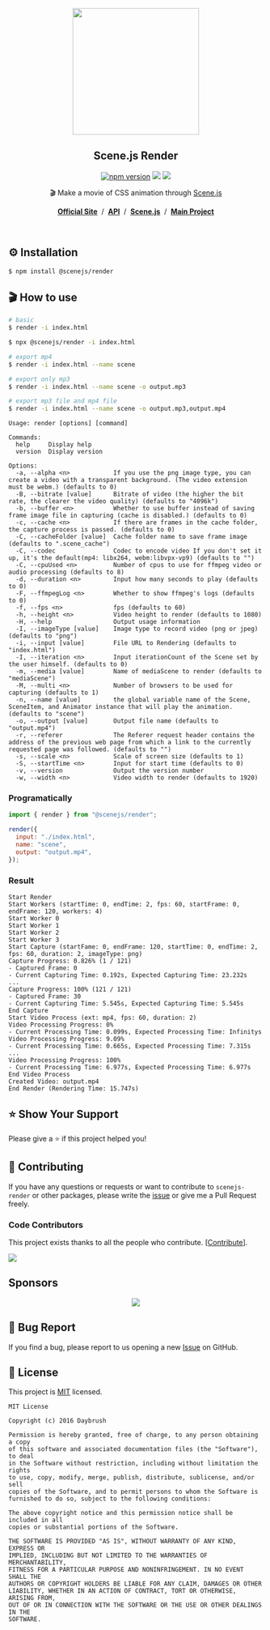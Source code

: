 
<p align="middle"><img src="https://daybrush.com/scenejs/images/clapperboard.png" width="250"/></p>
<h2 align="middle">Scene.js Render</h2>
<p align="middle">
<a href="https://www.npmjs.com/package/@scenejs/render" target="_blank"><img src="https://img.shields.io/npm/v/@scenejs/render.svg?style=flat-square&color=007acc&label=version" alt="npm version" /></a>
<img src="https://img.shields.io/badge/language-typescript-blue.svg?style=flat-square"/>
<a href="https://github.com/daybrush/scenejs/blob/master/LICENSE" target="_blank"><img src="https://img.shields.io/github/license/daybrush/scenejs.svg?style=flat-square&label=license&color=08CE5D"/></a>
</p>


<p align="middle">🎬 Make a movie of CSS animation through <a href="https://github.com/daybrush/scenejs">Scene.js</a></p>

<p align="middle"><a href="https://daybrush.com/scenejs-render"><strong>Official Site</strong></a> &nbsp;/&nbsp; <a href="https://daybrush.com/scenejs-render/release/latest/doc"><strong>API</strong></a> &nbsp;/&nbsp; <a href="https://github.com/daybrush/scenejs"><strong>Scene.js</strong></a> &nbsp;/&nbsp; <a href="https://github.com/daybrush/scena"><strong>Main Project</strong></a></p>
<br/>


## ⚙️ Installation

```bash
$ npm install @scenejs/render
```

## 🎬 How to use

```bash
# basic
$ render -i index.html
```
```bash
$ npx @scenejs/render -i index.html
```


```bash
# export mp4
$ render -i index.html --name scene

# export only mp3
$ render -i index.html --name scene -o output.mp3

# export mp3 file and mp4 file
$ render -i index.html --name scene -o output.mp3,output.mp4
```

```
Usage: render [options] [command]

Commands:
  help     Display help
  version  Display version

Options:
  -a, --alpha <n>            If you use the png image type, you can create a video with a transparent background. (The video extension must be webm.) (defaults to 0)
  -B, --bitrate [value]      Bitrate of video (the higher the bit rate, the clearer the video quality) (defaults to "4096k")
  -b, --buffer <n>           Whether to use buffer instead of saving frame image file in capturing (cache is disabled.) (defaults to 0)
  -c, --cache <n>            If there are frames in the cache folder, the capture process is passed. (defaults to 0)
  -C, --cacheFolder [value]  Cache folder name to save frame image (defaults to ".scene_cache")
  -C, --codec                Codec to encode video If you don't set it up, it's the default(mp4: libx264, webm:libvpx-vp9) (defaults to "")
  -C, --cpuUsed <n>          Number of cpus to use for ffmpeg video or audio processing (defaults to 8)
  -d, --duration <n>         Input how many seconds to play (defaults to 0)
  -F, --ffmpegLog <n>        Whether to show ffmpeg's logs (defaults to 0)
  -f, --fps <n>              fps (defaults to 60)
  -h, --height <n>           Video height to render (defaults to 1080)
  -H, --help                 Output usage information
  -I, --imageType [value]    Image type to record video (png or jpeg) (defaults to "png")
  -i, --input [value]        File URL to Rendering (defaults to "index.html")
  -I, --iteration <n>        Input iterationCount of the Scene set by the user himself. (defaults to 0)
  -m, --media [value]        Name of mediaScene to render (defaults to "mediaScene")
  -M, --multi <n>            Number of browsers to be used for capturing (defaults to 1)
  -n, --name [value]         the global variable name of the Scene, SceneItem, and Animator instance that will play the animation. (defaults to "scene")
  -o, --output [value]       Output file name (defaults to "output.mp4")
  -r, --referer              The Referer request header contains the address of the previous web page from which a link to the currently requested page was followed. (defaults to "")
  -s, --scale <n>            Scale of screen size (defaults to 1)
  -S, --startTime <n>        Input for start time (defaults to 0)
  -v, --version              Output the version number
  -w, --width <n>            Video width to render (defaults to 1920)
```

### Programatically
```js
import { render } from "@scenejs/render";

render({
  input: "./index.html",
  name: "scene",
  output: "output.mp4",
});
```


### Result
```
Start Render
Start Workers (startTime: 0, endTime: 2, fps: 60, startFrame: 0, endFrame: 120, workers: 4)
Start Worker 0
Start Worker 1
Start Worker 2
Start Worker 3
Start Capture (startFame: 0, endFrame: 120, startTime: 0, endTime: 2, fps: 60, duration: 2, imageType: png)
Capture Progress: 0.826% (1 / 121)
- Captured Frame: 0
- Current Capturing Time: 0.192s, Expected Capturing Time: 23.232s
...
Capture Progress: 100% (121 / 121)
- Captured Frame: 30
- Current Capturing Time: 5.545s, Expected Capturing Time: 5.545s
End Capture
Start Video Process (ext: mp4, fps: 60, duration: 2)
Video Processing Progress: 0%
- Current Processing Time: 0.099s, Expected Processing Time: Infinitys
Video Processing Progress: 9.09%
- Current Processing Time: 0.665s, Expected Processing Time: 7.315s
...
Video Processing Progress: 100%
- Current Processing Time: 6.977s, Expected Processing Time: 6.977s
End Video Process
Created Video: output.mp4
End Render (Rendering Time: 15.747s)
```


## ⭐️ Show Your Support
Please give a ⭐️ if this project helped you!


## 👏 Contributing

If you have any questions or requests or want to contribute to `scenejs-render` or other packages, please write the [issue](https://github.com/daybrush/scenejs-render/issues) or give me a Pull Request freely.


### Code Contributors

This project exists thanks to all the people who contribute. [[Contribute](CONTRIBUTING.md)].

<a href="https://github.com/daybrush/scenejs-render/graphs/contributors">
  <img src="https://contrib.rocks/image?repo=daybrush/scenejs-render" />
</a>


## Sponsors
<p align="center">
	<a href="https://daybrush.com/sponsors/sponsors.svg">
		<img src="https://daybrush.com/sponsors/sponsors.svg"/>
	</a>
</p>


## 🐞 Bug Report

If you find a bug, please report to us opening a new [Issue](https://github.com/daybrush/scenejs-render/issues) on GitHub.



## 📝 License

This project is [MIT](https://github.com/daybrush/scenejs-render/blob/master/LICENSE) licensed.

```
MIT License

Copyright (c) 2016 Daybrush

Permission is hereby granted, free of charge, to any person obtaining a copy
of this software and associated documentation files (the "Software"), to deal
in the Software without restriction, including without limitation the rights
to use, copy, modify, merge, publish, distribute, sublicense, and/or sell
copies of the Software, and to permit persons to whom the Software is
furnished to do so, subject to the following conditions:

The above copyright notice and this permission notice shall be included in all
copies or substantial portions of the Software.

THE SOFTWARE IS PROVIDED "AS IS", WITHOUT WARRANTY OF ANY KIND, EXPRESS OR
IMPLIED, INCLUDING BUT NOT LIMITED TO THE WARRANTIES OF MERCHANTABILITY,
FITNESS FOR A PARTICULAR PURPOSE AND NONINFRINGEMENT. IN NO EVENT SHALL THE
AUTHORS OR COPYRIGHT HOLDERS BE LIABLE FOR ANY CLAIM, DAMAGES OR OTHER
LIABILITY, WHETHER IN AN ACTION OF CONTRACT, TORT OR OTHERWISE, ARISING FROM,
OUT OF OR IN CONNECTION WITH THE SOFTWARE OR THE USE OR OTHER DEALINGS IN THE
SOFTWARE.
```
